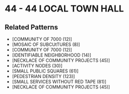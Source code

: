 # 44 - 44 LOCAL TOWN HALL

## Related Patterns

- [COMMUNITY OF 7000 (12)]
- [MOSAlC OF SUBCUtTURES (8)]
- [COMMUNITY OF 7000 (12)]
- [IDENTIFIABLE NEIGHBORHOOD (14)]
- [NECKLACE OF COMMUNITY PROJECTS (45)]
- [ACTIVITY NODES (30)]
- [SMALL PUBLIC SQUARES (61)]
- [PEDESTRIAN DENSITY (123)]
- [SMALL SERVICES WITHOUT RED TAPE (81)]
- [NECKLACE OF COMMUNITY PROJECTS (45)]
